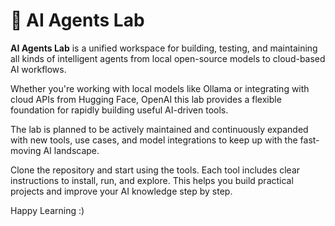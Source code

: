 # 🧠 AI Agents Lab

**AI Agents Lab** is a unified workspace for building, testing, and maintaining all kinds of intelligent agents  from local open-source models to cloud-based AI workflows.

Whether you're working with local models like Ollama or integrating with cloud APIs from Hugging Face, OpenAI this lab provides a flexible foundation for rapidly building useful AI-driven tools.

The lab is planned to be actively maintained and continuously expanded with new tools, use cases, and model integrations to keep up with the fast-moving AI landscape.

Clone the repository and start using the tools.
Each tool includes clear instructions to install, run, and explore. This helps you build practical projects and improve your AI knowledge step by step.

Happy Learning :)
